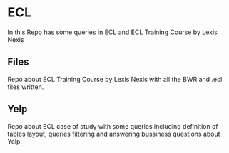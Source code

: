# ECL

In this Repo has some queries in ECL and ECL Training Course by Lexis Nexis

## Files
Repo about ECL Training Course by Lexis Nexis with all the BWR and .ecl files written.

## Yelp
Repo about ECL case of study with some queries including definition of tables layout, queries filtering and answering bussiness questions about Yelp.

